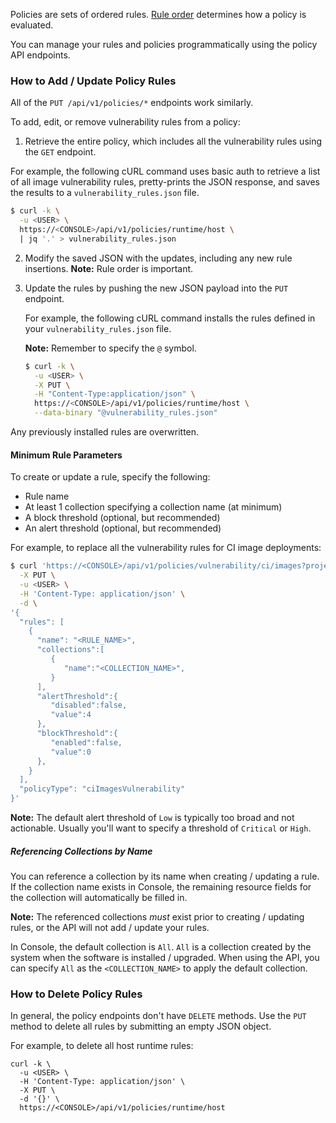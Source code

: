 Policies are sets of ordered rules.
[Rule order](https://docs.twistlock.com/docs/latest/configure/rule_ordering_pattern_matching.html) determines how a policy is evaluated.

You can manage your rules and policies programmatically using the policy API endpoints.

### How to Add / Update Policy Rules

All of the `PUT /api/v1/policies/*` endpoints work similarly. 

To add, edit, or remove vulnerability rules from a policy:

1. Retrieve the entire policy, which includes all the vulnerability rules using the `GET` endpoint.

  For example, the following cURL command uses basic auth to retrieve a list of all image vulnerability rules, pretty-prints the JSON response, and saves the results to a `vulnerability_rules.json` file.

   ```bash
   $ curl -k \
     -u <USER> \
     https://<CONSOLE>/api/v1/policies/runtime/host \
     | jq '.' > vulnerability_rules.json
   ```

2. Modify the saved JSON with the updates, including any new rule insertions. **Note:** Rule order is important.

3. Update the rules by pushing the new JSON payload into the `PUT` endpoint.

   For example, the following cURL command installs the rules defined in your `vulnerability_rules.json` file.
   
   **Note:** Remember to specify the `@` symbol.

   ```bash
   $ curl -k \
     -u <USER> \
     -X PUT \
     -H "Content-Type:application/json" \
     https://<CONSOLE>/api/v1/policies/runtime/host \
     --data-binary "@vulnerability_rules.json"
   ```

Any previously installed rules are overwritten.

#### Minimum Rule Parameters

To create or update a rule, specify the following:

* Rule name
* At least 1 collection specifying a collection name (at minimum)
* A block threshold (optional, but recommended)
* An alert threshold (optional, but recommended)

For example, to replace all the vulnerability rules for CI image deployments:

```bash
$ curl 'https://<CONSOLE>/api/v1/policies/vulnerability/ci/images?project=<PROJECT>' \
  -X PUT \
  -u <USER> \
  -H 'Content-Type: application/json' \
  -d \
'{
  "rules": [
    {
      "name": "<RULE_NAME>",
      "collections":[
         {
            "name":"<COLLECTION_NAME>",
         }
      ],
      "alertThreshold":{
         "disabled":false,
         "value":4
      },
      "blockThreshold":{
         "enabled":false,
         "value":0
      },
    }
  ],
  "policyType": "ciImagesVulnerability"
}'
```

**Note:** The default alert threshold of `Low` is typically too broad and not actionable. Usually you'll want to specify a threshold of `Critical` or `High`.

##### Referencing Collections by Name

You can reference a collection by its name when creating / updating a rule.
If the collection name exists in Console, the remaining resource fields for the collection will automatically be filled in.

**Note:** The referenced collections *must* exist prior to creating / updating rules, or the API will not add / update your rules.

In Console, the default collection is `All`.
`All` is a collection created by the system when the software is installed / upgraded.
When using the API, you can specify `All` as the `<COLLECTION_NAME>` to apply the default collection.

### How to Delete Policy Rules

In general, the policy endpoints don't have `DELETE` methods.
Use the `PUT` method to delete all rules by submitting an empty JSON object.

For example, to delete all host runtime rules:

```
curl -k \
  -u <USER> \
  -H 'Content-Type: application/json' \
  -X PUT \
  -d '{}' \
  https://<CONSOLE>/api/v1/policies/runtime/host
```